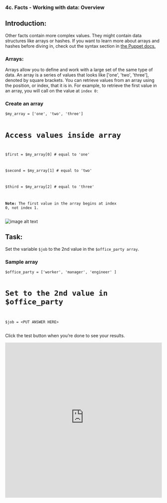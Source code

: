 <body>

<h3 id="toc_0">4c. Facts - Working with data: Overview</h3>

<h2 id="toc_1">Introduction:</h2>

<p>Other facts contain more complex values. They might contain data structures like arrays or hashes. If you want to learn more about arrays and hashes before diving in, check out the syntax section in <a href="https://puppet.com/docs/puppet/5.3/lang_data_array.html">the Puppet docs.</a></p>

<h3 id="toc_2">Arrays:</h3>

<p>Arrays allow you to define and work with a large set of the same type of data. An array is a series of values that looks like [&#39;one&#39;, &#39;two&#39;, &#39;three&#39;], denoted by square brackets. You can retrieve values from an array using the position, or index, that it is in. For example, to retrieve the first value in an array, you will call on the value at <code>index 0:</code></p>

<h3 id="toc_3">Create an array</h3>

<div><pre><code class="language-none">$my_array = [&#39;one&#39;, &#39;two&#39;, &#39;three&#39;]

# Access values inside array

$first  = $my_array[0]              # equal to &#39;one&#39;

$second = $my_array[1]              # equal to &#39;two&#39;

$third  = $my_array[2]              # equal to &#39;three&#39;

**Note:** The first value in the array begins at index 0, not index 1.</code></pre></div>

<p><img src="image_5.png" alt="image alt text"></p>

<h2 id="toc_4">Task:</h2>

<p>Set the variable <code>$job</code> to the 2nd value in the <code>$office_party array</code>.</p>

<h3 id="toc_5">Sample array</h3>

<div><pre><code class="language-none">$office_party = [&#39;worker&#39;, &#39;manager&#39;, &#39;engineer&#39; ]

# Set to the 2nd value in $office_party

$job = &lt;PUT ANSWER HERE&gt;</code></pre></div>

<p>Click the test button when you’re done to see your results.</p>

<p><iframe src="https://magicbox.classroom.puppet.com/facts/working_with_arrays" width="100%" height="500px" frameborder="0"></iframe></p>




</body>
